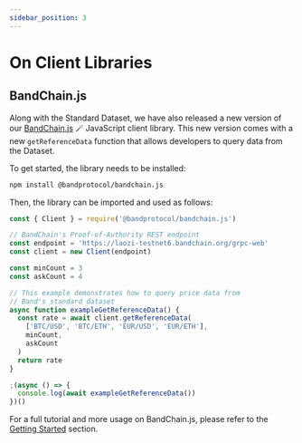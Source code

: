 ```yaml
---
sidebar_position: 3
---
```


# On Client Libraries

## BandChain.js

Along with the Standard Dataset, we have also released a new version of our [BandChain.js](https://github.com/bandprotocol/bandchain.js) 🪄 JavaScript client library. This new version comes with a new `getReferenceData` function that allows developers to query data from the Dataset.

To get started, the library needs to be installed:

```bash
npm install @bandprotocol/bandchain.js
```

Then, the library can be imported and used as follows:

```js
const { Client } = require('@bandprotocol/bandchain.js')

// BandChain's Proof-of-Authority REST endpoint
const endpoint = 'https://laozi-testnet6.bandchain.org/grpc-web'
const client = new Client(endpoint)

const minCount = 3
const askCount = 4

// This example demonstrates how to query price data from
// Band's standard dataset
async function exampleGetReferenceData() {
  const rate = await client.getReferenceData(
    ['BTC/USD', 'BTC/ETH', 'EUR/USD', 'EUR/ETH'],
    minCount,
    askCount
  )
  return rate
}

;(async () => {
  console.log(await exampleGetReferenceData())
})()
```

For a full tutorial and more usage on BandChain.js, please refer to the [Getting Started](<(/develop/developer-tools/bandchain.js/getting-started)>) section.
